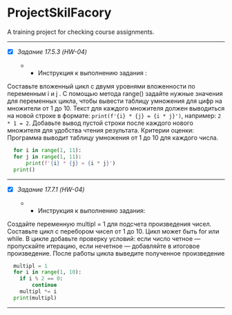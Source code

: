 # ProjectSkilFacory

A training project for checking course assignments.

---
- [x]  _Задание 17.5.3 (HW-04)_

    - * Инструкция к выполнению задания :


  Составьте вложенный цикл с двумя уровнями вложенности по переменным i и j .
  С помощью метода range() задайте нужные значения для переменных цикла, чтобы вывести таблицу умножения для цифр на множители от 1 до 10.
  Текст для каждого множителя должен выводиться на новой строке в формате:
  `print(f'{i} * {j} = {i * j}')`, например: `2 * 1 = 2`.
  Добавьте вывод пустой строки после каждого нового множителя для удобства чтения результата.
  Критерии оценки: Программа выводит таблицу умножения от 1 до 10 для каждого числа.
  ```py 
    for i in range(1, 11):
    for j in range(1, 11):
        print(f'{i} * {j} = {i * j}')
    print() 
  ```
---
- [x]   _Задание 17.7.1 (HW-04)_

    - * Инструкция к выполнению задания:

  Создайте переменную multipl = 1 для подсчета произведения чисел.
  Составьте цикл с перебором чисел от 1 до 10. Цикл может быть for или while.
  В цикле добавьте проверку условий: если число четное — пропускайте итерацию, если нечетное — добавляйте в итоговое произведение.
  После работы цикла выведите полученное произведение
``` py 
  multipl = 1
  for i in range(1, 10):
    if i % 2 == 0:
        continue
    multipl *= i
  print(multipl)
```
---

